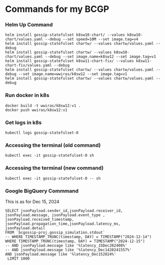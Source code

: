 # Commands for my BCGP


### Helm Up Command
```
helm install gossip-statefulset k8sw10-chart/ --values k8sw10-chart/values.yaml --debug --set speed=10M --set image.tag=v4
helm install gossip-statefulset chartw/ --values chartw/values.yaml --debug
helm install gossip-statefulset chartw/ --values k8sw10-chart/values.yaml --debug --set image.name=k8sw12 --set image.tag=v1
helm install gossip-statefulset k8sw11-chart-fix/ --values k8sw11-chart-fix/values.yaml --debug
helm install gossip-statefulset chartw/ --values chartw/values.yaml --debug --set image.name=wwiras/k8sw12 --set image.tag=v1
helm install gossip-statefulset chartw/ --values chartw/values.yaml --debug
```


### Run docker in k8s
```
docker build -t wwiras/k8sw12:v1 .
docker push wwiras/k8sw12:v1
```


### Get logs in k8s
```
kubectl logs gossip-statefulset-0
```

### Accessing the terminal (old command)
```
kubectl exec -it gossip-statefulset-0 sh
```

### Accessing the terminal (new command)
```
kubectl exec -it gossip-statefulset-0 -- sh
```

### Google BigQuery Commmand
This is as for Dec 15, 2024
```
SELECT jsonPayload.sender_id,jsonPayload.receiver_id, jsonPayload.message, jsonPayload.event_type , jsonPayload.received_timestamp, jsonPayload.propagation_time,jsonPayload.latency_ms, jsonPayload.detail 
FROM `bcgossip-proj.gossip_simulation.stdout` 
-- WHERE TIMESTAMP_TRUNC(timestamp, DAY) = TIMESTAMP("2024-12-14")
WHERE TIMESTAMP_TRUNC(timestamp, DAY) = TIMESTAMP("2024-12-15")
-- AND jsonPayload.message like '%latency_15Dec202408%'
-- AND jsonPayload.message like '%latency_Dec1420241557%'
AND jsonPayload.message like '%latency_Dec152024%'
 LIMIT 1000
```